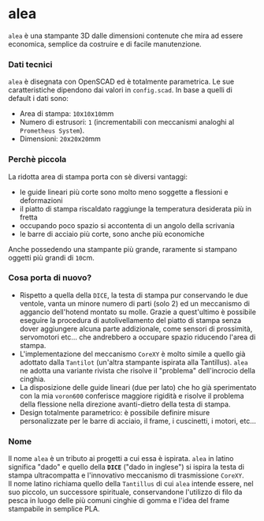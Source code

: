 # alea

`alea` è una stampante 3D dalle dimensioni contenute che mira ad essere economica, semplice da costruire e di facile manutenzione.


### Dati tecnici

`alea` è disegnata con OpenSCAD ed è totalmente parametrica. Le sue caratteristiche dipendono dai valori in `config.scad`. In base a quelli di default i dati sono:

 * Area di stampa: `10`x`10`x`10`mm
 * Numero di estrusori: `1` (incrementabili con meccanismi analoghi al `Prometheus System`).
 * Dimensioni: `20`x`20`x`20`mm


### Perchè piccola

La ridotta area di stampa porta con sè diversi vantaggi:

 * le guide lineari più corte sono molto meno soggette a flessioni e deformazioni
 * il piatto di stampa riscaldato raggiunge la temperatura desiderata più in fretta
 * occupando poco spazio si accontenta di un angolo della scrivania
 * le barre di acciaio più corte, sono anche più economiche

Anche possedendo una stampante più grande, raramente si stampano oggetti più grandi di `10`cm.


### Cosa porta di nuovo?

 * Rispetto a quella della `DICE`, la testa di stampa pur conservando le due ventole, vanta un minore numero di parti (solo 2) ed un meccanismo di aggancio dell'hotend montato su molle. Grazie a quest'ultimo è possibile eseguire la procedura di autolivellamento del piatto di stampa senza dover aggiungere alcuna parte addizionale, come sensori di prossimità, servomotori etc... che andrebbero a occupare spazio riducendo l'area di stampa.
 * L'implementazione del meccanismo `CoreXY` è molto simile a quello già adottato dalla `Tantilot` (un'altra stampante ispirata alla Tantillus). `alea` ne adotta una variante rivista che risolve il "problema" dell'incrocio della cinghia.
 * La disposizione delle guide lineari (due per lato) che ho già sperimentato con la mia `voron600` conferisce maggiore rigidità e risolve il problema della flessione nella direzione avanti-dietro della testa di stampa.
 * Design totalmente parametrico: è possibile definire misure personalizzate per le barre di acciaio, il frame, i cuscinetti, i motori, etc...


### Nome

Il nome `alea` è un tributo ai progetti a cui essa è ispirata. `alea` in latino significa "dado" e quello della **`DICE`** ("dado in inglese") si ispira la testa di stampa ultracompatta e l'innovativo meccanismo di trasmissione `CoreXY`. <br/>
Il nome latino richiama quello della `Tantillus` di cui `alea` intende essere, nel suo piccolo, un successore spirituale, conservandone l'utilizzo di filo da pesca in luogo delle più comuni cinghie di gomma e l'idea del frame stampabile in semplice PLA.

